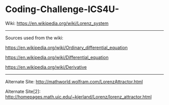 # Coding-Challenge-ICS4U-

Wiki:
https://en.wikipedia.org/wiki/Lorenz_system

---

Sources used from the wiki:

https://en.wikipedia.org/wiki/Ordinary_differential_equation

https://en.wikipedia.org/wiki/Differential_equation

https://en.wikipedia.org/wiki/Derivative

---

Alternate Site:
http://mathworld.wolfram.com/LorenzAttractor.html

Alternate Site[2]:
http://homepages.math.uic.edu/~kjerland/Lorenz/lorenz_attractor.html


